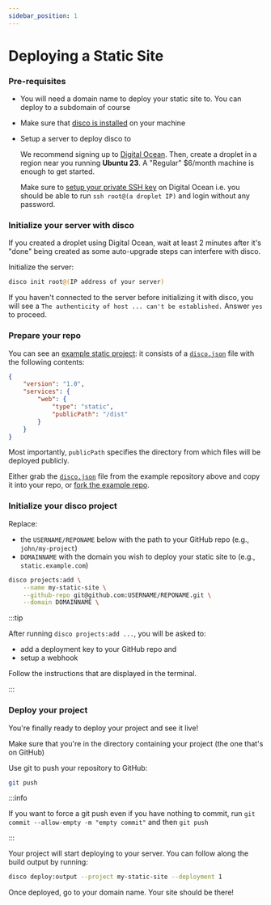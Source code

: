 ```yaml
---
sidebar_position: 1
---
```


# Deploying a Static Site

### Pre-requisites

- You will need a domain name to deploy your static site to. You can deploy to a subdomain of course
- Make sure that [disco is installed](../installation) on your machine
- Setup a server to deploy disco to

  We recommend signing up to [Digital Ocean](https://www.digitalocean.com/). Then, create a droplet in a region near you running **Ubuntu 23**. A "Regular" $6/month machine is enough to get started.

  Make sure to [setup your private SSH key](https://docs.digitalocean.com/products/droplets/how-to/add-ssh-keys/) on Digital Ocean i.e. you should be able to run `ssh root@(a droplet IP)` and login without any password.

### Initialize your server with disco

If you created a droplet using Digital Ocean, wait at least 2 minutes after it's "done" being created as some auto-upgrade steps can interfere with disco.

Initialize the server:

```bash
disco init root@(IP address of your server)
```

If you haven't connected to the server before initializing it with disco, you will see a `The authenticity of host ... can't be established.` Answer `yes` to proceed.

### Prepare your repo

You can see an [example static project](https://github.com/letsdiscodev/example-static-site): it consists of a [`disco.json`](https://github.com/letsdiscodev/example-static-site/blob/main/disco.json) file with the following contents:

```json
{
    "version": "1.0",
    "services": {
        "web": {
            "type": "static",
            "publicPath": "/dist"
        }
    }
}
```

Most importantly, `publicPath` specifies the directory from which files will be deployed publicly.

Either grab the [`disco.json`](https://github.com/letsdiscodev/example-static-site/blob/main/disco.json) file from the example repository above and copy it into your repo, or [fork the example repo](https://github.com/letsdiscodev/example-static-site/fork).

### Initialize your disco project

Replace:
- the `USERNAME/REPONAME` below with the path to your GitHub repo (e.g., `john/my-project`)
- `DOMAINNAME` with the domain you wish to deploy your static site to (e.g., `static.example.com`)

```bash
disco projects:add \
    --name my-static-site \
    --github-repo git@github.com:USERNAME/REPONAME.git \
    --domain DOMAINNAME \
```

:::tip

After running `disco projects:add ...`, you will be asked to:
- add a deployment key to your GitHub repo and
- setup a webhook

Follow the instructions that are displayed in the terminal.

:::


### Deploy your project

You're finally ready to deploy your project and see it live!

Make sure that you're in the directory containing your project (the one that's on GitHub)

Use git to push your repository to GitHub:

```bash
git push
```

:::info

If you want to force a git push even if you have nothing to commit, run `git commit --allow-empty -m "empty commit"` and then `git push`

:::

Your project will start deploying to your server. You can follow along the build output by running:

```bash
disco deploy:output --project my-static-site --deployment 1
```

Once deployed, go to your domain name. Your site should be there!
